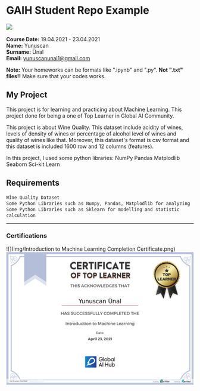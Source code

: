 # GAIH Student Repo Example
![](img/newlogo.png)

**Course Date:** 19.04.2021 - 23.04.2021  
**Name:** Yunuscan  
**Surname:** Ünal	  
**Email:** yunuscanunal1@gmail.com  


**Note:** Your homeworks can be formats like ".ipynb" and ".py". **Not ".txt" files!!** Make sure that your codes works.  

## My Project
This project is for learning and practicing about Machine Learning. This project done for being a one of Top Learner in Global AI Community.

This project is about Wine Quality. This dataset include acidity of wines, levels of density of wines or percentage of alcohol level of wines and quality of wines like that. Moreover, this dataset's format is csv format and this dataset is included 1600 row and 12 columns (features).

In this project, I used some python libraries: 
NumPy
Pandas
Matplodlib
Seaborn
Sci-kit Learn

## Requirements
```
Wİne Quality Dataset
Some Python Libraries such as Numpy, Pandas, Matplodlib for analyzing
Some Python Libraries such as Sklearn for modelling and statistic calculation

```
---

### Certifications
![](img/Introduction to Machine Learning Completion Certificate.png)
![](img/TopLearnerCertificate.png)

